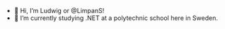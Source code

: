 - 👋 Hi, I’m Ludwig or @LimpanS!
- 🌱 I’m currently studying .NET at a polytechnic school here in Sweden.  


<!---
LimpanS/LimpanS is a ✨ special ✨ repository because its `README.md` (this file) appears on your GitHub profile.
You can click the Preview link to take a look at your changes.
--->
